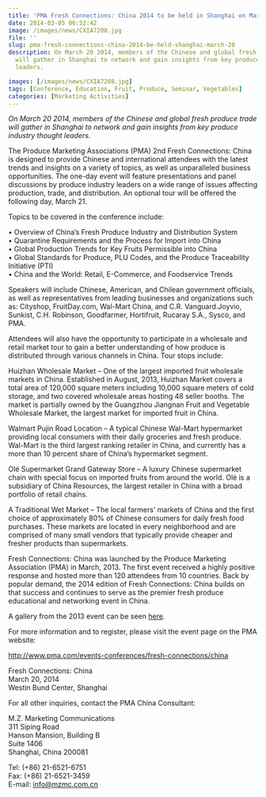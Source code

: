 ```yaml
---
title: 'PMA Fresh Connections: China 2014 to be held in Shanghai on March 20'
date: 2014-03-05 06:52:42
image: /images/news/CXIA7208.jpg
file: ''
slug: pma-fresh-connections-china-2014-be-held-shanghai-march-20
description: On March 20 2014, members of the Chinese and global fresh produce trade
  will gather in Shanghai to network and gain insights from key produce industry thought
  leaders.

images: [/images/news/CXIA7208.jpg]
tags: [Conference, Education, Fruit, Produce, Seminar, Vegetables]
categories: [Marketing Activities]
---
```

<p><em>On March 20 2014, members of the Chinese and global fresh produce trade will gather in Shanghai to network and gain insights from key produce industry thought leaders.</em></p>
<p>The Produce Marketing Associations (PMA) 2nd Fresh Connections: China  is designed to provide Chinese and international attendees with the latest trends and insights on a variety of topics, as well as unparalleled business opportunities.  The one-day event will feature presentations and panel discussions by produce industry leaders on a wide range of issues affecting production, trade, and distribution.  An optional tour will be offered the following day, March 21.</p>
<p>Topics to be covered in the conference include:</p>
<p>•	Overview of China’s Fresh Produce Industry and Distribution System<br />
•	Quarantine Requirements and the Process for Import into China<br />
•	Global Production Trends for Key Fruits Permissible into China<br />
•	Global Standards for Produce, PLU Codes, and the Produce Traceability Initiative (PTI)<br />
•	China and the World: Retail, E-Commerce, and Foodservice Trends</p>
<p>Speakers will include Chinese, American, and Chilean government officials, as well as representatives from leading businesses and organizations such as: Cityshop, FruitDay.com, Wal-Mart China, and C.R. Vanguard.Joyvio, Sunkist, C.H. Robinson, Goodfarmer, Hortifruit, Rucaray S.A., Sysco, and PMA.  </p>
<p>Attendees  will also have the opportunity to participate in a wholesale and retail market tour to gain a better understanding of how produce is distributed through various channels in China.  Tour stops include:</p>
<p>Huizhan Wholesale Market – One of the largest imported fruit wholesale markets in China. Established in August, 2013, Huizhan Market covers a total area of 120,000 square meters including 10,000 square meters of cold storage, and two covered wholesale areas hosting 48 seller booths.  The market is partially owned by the Guangzhou Jiangnan Fruit and Vegetable Wholesale Market, the largest market for imported fruit in China.</p>
<p>Walmart Pujin Road Location – A typical Chinese Wal-Mart hypermarket providing local consumers with their daily groceries and fresh produce.  Wal-Mart is the third largest ranking retailer in China, and currently has a more than 10 percent share of China’s hypermarket segment.</p>
<p>Olé Supermarket Grand Gateway Store – A luxury Chinese supermarket chain with special focus on imported fruits from around the world.  Olé is a subsidiary of China Resources, the largest retailer in China with a broad portfolio of retail chains.</p>
<p>A Traditional Wet Market – The local farmers’ markets of China and the first choice of approximately 80% of Chinese consumers for daily fresh food purchases.  These markets are located in every neighborhood and are comprised of many small vendors that typically provide cheaper and fresher products than supermarkets.</p>
<p>Fresh Connections: China was launched by the Produce Marketing Association (PMA) in March, 2013.  The first event received a highly positive response and hosted more than 120 attendees from 10 countries.  Back by popular demand, the 2014 edition of Fresh Connections: China builds on that success and continues to serve as the premier fresh produce educational and networking event in China.</p>
<p>A gallery from the 2013 event can be seen <a href="/gallery/fresh-connections-china-2013">here</a>.</p>
<p>For more information and to register, please visit the event page on the PMA website:</p>
<p><a href="http://www.pma.com/events-conferences/fresh-connections/china">http://www.pma.com/events-conferences/fresh-connections/china</a></p>
<p>Fresh Connections: China<br />
March 20, 2014<br />
Westin Bund Center, Shanghai</p>
<p>For all other inquiries, contact the PMA China Consultant:</p>
<p>M.Z. Marketing Communications<br />
311 Siping Road<br />
Hanson Mansion, Building B<br />
Suite 1406<br />
Shanghai, China 200081</p>
<p>Tel: (+86) 21-6521-6751<br />
Fax: (+86) 21-6521-3459<br />
E-mail: <a href="mailto:info@mzmc.com.cn">info@mzmc.com.cn</a></p>

